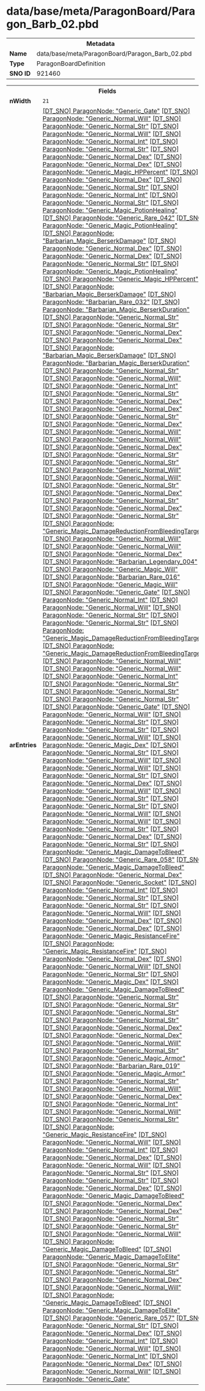 <h1>data/base/meta/ParagonBoard/Paragon_Barb_02.pbd</h1><table><tr><th colspan="100%">Metadata</th></tr><tr><td><b>Name</b></td><td>data/base/meta/ParagonBoard/Paragon_Barb_02.pbd</td></tr><tr><td><b>Type</b></td><td>ParagonBoardDefinition</td></tr><tr><td><b>SNO ID</b></td><td>921460</td></tr></table>

<table><tr><th colspan="100%">Fields</th></tr><tr><td><b>nWidth</b></td><td><code>21</code></td></tr><tr><td><b>arEntries</b></td><td><a href="..\ParagonNode\Generic_Gate.pgn">[DT_SNO] ParagonNode: "Generic_Gate"</a>
<a href="..\ParagonNode\Generic_Normal_Will.pgn">[DT_SNO] ParagonNode: "Generic_Normal_Will"</a>
<a href="..\ParagonNode\Generic_Normal_Str.pgn">[DT_SNO] ParagonNode: "Generic_Normal_Str"</a>
<a href="..\ParagonNode\Generic_Normal_Will.pgn">[DT_SNO] ParagonNode: "Generic_Normal_Will"</a>
<a href="..\ParagonNode\Generic_Normal_Int.pgn">[DT_SNO] ParagonNode: "Generic_Normal_Int"</a>
<a href="..\ParagonNode\Generic_Normal_Str.pgn">[DT_SNO] ParagonNode: "Generic_Normal_Str"</a>
<a href="..\ParagonNode\Generic_Normal_Dex.pgn">[DT_SNO] ParagonNode: "Generic_Normal_Dex"</a>
<a href="..\ParagonNode\Generic_Normal_Dex.pgn">[DT_SNO] ParagonNode: "Generic_Normal_Dex"</a>
<a href="..\ParagonNode\Generic_Magic_HPPercent.pgn">[DT_SNO] ParagonNode: "Generic_Magic_HPPercent"</a>
<a href="..\ParagonNode\Generic_Normal_Dex.pgn">[DT_SNO] ParagonNode: "Generic_Normal_Dex"</a>
<a href="..\ParagonNode\Generic_Normal_Str.pgn">[DT_SNO] ParagonNode: "Generic_Normal_Str"</a>
<a href="..\ParagonNode\Generic_Normal_Int.pgn">[DT_SNO] ParagonNode: "Generic_Normal_Int"</a>
<a href="..\ParagonNode\Generic_Normal_Str.pgn">[DT_SNO] ParagonNode: "Generic_Normal_Str"</a>
<a href="..\ParagonNode\Generic_Magic_PotionHealing.pgn">[DT_SNO] ParagonNode: "Generic_Magic_PotionHealing"</a>
<a href="..\ParagonNode\Generic_Rare_042.pgn">[DT_SNO] ParagonNode: "Generic_Rare_042"</a>
<a href="..\ParagonNode\Generic_Magic_PotionHealing.pgn">[DT_SNO] ParagonNode: "Generic_Magic_PotionHealing"</a>
<a href="..\ParagonNode\Barbarian_Magic_BerserkDamage.pgn">[DT_SNO] ParagonNode: "Barbarian_Magic_BerserkDamage"</a>
<a href="..\ParagonNode\Generic_Normal_Dex.pgn">[DT_SNO] ParagonNode: "Generic_Normal_Dex"</a>
<a href="..\ParagonNode\Generic_Normal_Dex.pgn">[DT_SNO] ParagonNode: "Generic_Normal_Dex"</a>
<a href="..\ParagonNode\Generic_Normal_Str.pgn">[DT_SNO] ParagonNode: "Generic_Normal_Str"</a>
<a href="..\ParagonNode\Generic_Magic_PotionHealing.pgn">[DT_SNO] ParagonNode: "Generic_Magic_PotionHealing"</a>
<a href="..\ParagonNode\Generic_Magic_HPPercent.pgn">[DT_SNO] ParagonNode: "Generic_Magic_HPPercent"</a>
<a href="..\ParagonNode\Barbarian_Magic_BerserkDamage.pgn">[DT_SNO] ParagonNode: "Barbarian_Magic_BerserkDamage"</a>
<a href="..\ParagonNode\Barbarian_Rare_032.pgn">[DT_SNO] ParagonNode: "Barbarian_Rare_032"</a>
<a href="..\ParagonNode\Barbarian_Magic_BerserkDuration.pgn">[DT_SNO] ParagonNode: "Barbarian_Magic_BerserkDuration"</a>
<a href="..\ParagonNode\Generic_Normal_Str.pgn">[DT_SNO] ParagonNode: "Generic_Normal_Str"</a>
<a href="..\ParagonNode\Generic_Normal_Str.pgn">[DT_SNO] ParagonNode: "Generic_Normal_Str"</a>
<a href="..\ParagonNode\Generic_Normal_Dex.pgn">[DT_SNO] ParagonNode: "Generic_Normal_Dex"</a>
<a href="..\ParagonNode\Generic_Normal_Dex.pgn">[DT_SNO] ParagonNode: "Generic_Normal_Dex"</a>
<a href="..\ParagonNode\Barbarian_Magic_BerserkDamage.pgn">[DT_SNO] ParagonNode: "Barbarian_Magic_BerserkDamage"</a>
<a href="..\ParagonNode\Barbarian_Magic_BerserkDuration.pgn">[DT_SNO] ParagonNode: "Barbarian_Magic_BerserkDuration"</a>
<a href="..\ParagonNode\Generic_Normal_Str.pgn">[DT_SNO] ParagonNode: "Generic_Normal_Str"</a>
<a href="..\ParagonNode\Generic_Normal_Will.pgn">[DT_SNO] ParagonNode: "Generic_Normal_Will"</a>
<a href="..\ParagonNode\Generic_Normal_Int.pgn">[DT_SNO] ParagonNode: "Generic_Normal_Int"</a>
<a href="..\ParagonNode\Generic_Normal_Str.pgn">[DT_SNO] ParagonNode: "Generic_Normal_Str"</a>
<a href="..\ParagonNode\Generic_Normal_Dex.pgn">[DT_SNO] ParagonNode: "Generic_Normal_Dex"</a>
<a href="..\ParagonNode\Generic_Normal_Dex.pgn">[DT_SNO] ParagonNode: "Generic_Normal_Dex"</a>
<a href="..\ParagonNode\Generic_Normal_Str.pgn">[DT_SNO] ParagonNode: "Generic_Normal_Str"</a>
<a href="..\ParagonNode\Generic_Normal_Dex.pgn">[DT_SNO] ParagonNode: "Generic_Normal_Dex"</a>
<a href="..\ParagonNode\Generic_Normal_Will.pgn">[DT_SNO] ParagonNode: "Generic_Normal_Will"</a>
<a href="..\ParagonNode\Generic_Normal_Will.pgn">[DT_SNO] ParagonNode: "Generic_Normal_Will"</a>
<a href="..\ParagonNode\Generic_Normal_Dex.pgn">[DT_SNO] ParagonNode: "Generic_Normal_Dex"</a>
<a href="..\ParagonNode\Generic_Normal_Str.pgn">[DT_SNO] ParagonNode: "Generic_Normal_Str"</a>
<a href="..\ParagonNode\Generic_Normal_Str.pgn">[DT_SNO] ParagonNode: "Generic_Normal_Str"</a>
<a href="..\ParagonNode\Generic_Normal_Will.pgn">[DT_SNO] ParagonNode: "Generic_Normal_Will"</a>
<a href="..\ParagonNode\Generic_Normal_Will.pgn">[DT_SNO] ParagonNode: "Generic_Normal_Will"</a>
<a href="..\ParagonNode\Generic_Normal_Str.pgn">[DT_SNO] ParagonNode: "Generic_Normal_Str"</a>
<a href="..\ParagonNode\Generic_Normal_Dex.pgn">[DT_SNO] ParagonNode: "Generic_Normal_Dex"</a>
<a href="..\ParagonNode\Generic_Normal_Str.pgn">[DT_SNO] ParagonNode: "Generic_Normal_Str"</a>
<a href="..\ParagonNode\Generic_Normal_Dex.pgn">[DT_SNO] ParagonNode: "Generic_Normal_Dex"</a>
<a href="..\ParagonNode\Generic_Normal_Str.pgn">[DT_SNO] ParagonNode: "Generic_Normal_Str"</a>
<a href="..\ParagonNode\Generic_Magic_DamageReductionFromBleedingTarget.pgn">[DT_SNO] ParagonNode: "Generic_Magic_DamageReductionFromBleedingTarget"</a>
<a href="..\ParagonNode\Generic_Normal_Will.pgn">[DT_SNO] ParagonNode: "Generic_Normal_Will"</a>
<a href="..\ParagonNode\Generic_Normal_Will.pgn">[DT_SNO] ParagonNode: "Generic_Normal_Will"</a>
<a href="..\ParagonNode\Generic_Normal_Dex.pgn">[DT_SNO] ParagonNode: "Generic_Normal_Dex"</a>
<a href="..\ParagonNode\Barbarian_Legendary_004.pgn">[DT_SNO] ParagonNode: "Barbarian_Legendary_004"</a>
<a href="..\ParagonNode\Generic_Magic_Will.pgn">[DT_SNO] ParagonNode: "Generic_Magic_Will"</a>
<a href="..\ParagonNode\Barbarian_Rare_016.pgn">[DT_SNO] ParagonNode: "Barbarian_Rare_016"</a>
<a href="..\ParagonNode\Generic_Magic_Will.pgn">[DT_SNO] ParagonNode: "Generic_Magic_Will"</a>
<a href="..\ParagonNode\Generic_Gate.pgn">[DT_SNO] ParagonNode: "Generic_Gate"</a>
<a href="..\ParagonNode\Generic_Normal_Int.pgn">[DT_SNO] ParagonNode: "Generic_Normal_Int"</a>
<a href="..\ParagonNode\Generic_Normal_Will.pgn">[DT_SNO] ParagonNode: "Generic_Normal_Will"</a>
<a href="..\ParagonNode\Generic_Normal_Str.pgn">[DT_SNO] ParagonNode: "Generic_Normal_Str"</a>
<a href="..\ParagonNode\Generic_Normal_Str.pgn">[DT_SNO] ParagonNode: "Generic_Normal_Str"</a>
<a href="..\ParagonNode\Generic_Magic_DamageReductionFromBleedingTarget.pgn">[DT_SNO] ParagonNode: "Generic_Magic_DamageReductionFromBleedingTarget"</a>
<a href="..\ParagonNode\Generic_Magic_DamageReductionFromBleedingTarget.pgn">[DT_SNO] ParagonNode: "Generic_Magic_DamageReductionFromBleedingTarget"</a>
<a href="..\ParagonNode\Generic_Normal_Will.pgn">[DT_SNO] ParagonNode: "Generic_Normal_Will"</a>
<a href="..\ParagonNode\Generic_Normal_Will.pgn">[DT_SNO] ParagonNode: "Generic_Normal_Will"</a>
<a href="..\ParagonNode\Generic_Normal_Int.pgn">[DT_SNO] ParagonNode: "Generic_Normal_Int"</a>
<a href="..\ParagonNode\Generic_Normal_Str.pgn">[DT_SNO] ParagonNode: "Generic_Normal_Str"</a>
<a href="..\ParagonNode\Generic_Normal_Str.pgn">[DT_SNO] ParagonNode: "Generic_Normal_Str"</a>
<a href="..\ParagonNode\Generic_Normal_Str.pgn">[DT_SNO] ParagonNode: "Generic_Normal_Str"</a>
<a href="..\ParagonNode\Generic_Gate.pgn">[DT_SNO] ParagonNode: "Generic_Gate"</a>
<a href="..\ParagonNode\Generic_Normal_Will.pgn">[DT_SNO] ParagonNode: "Generic_Normal_Will"</a>
<a href="..\ParagonNode\Generic_Normal_Str.pgn">[DT_SNO] ParagonNode: "Generic_Normal_Str"</a>
<a href="..\ParagonNode\Generic_Normal_Str.pgn">[DT_SNO] ParagonNode: "Generic_Normal_Str"</a>
<a href="..\ParagonNode\Generic_Normal_Will.pgn">[DT_SNO] ParagonNode: "Generic_Normal_Will"</a>
<a href="..\ParagonNode\Generic_Magic_Dex.pgn">[DT_SNO] ParagonNode: "Generic_Magic_Dex"</a>
<a href="..\ParagonNode\Generic_Normal_Str.pgn">[DT_SNO] ParagonNode: "Generic_Normal_Str"</a>
<a href="..\ParagonNode\Generic_Normal_Will.pgn">[DT_SNO] ParagonNode: "Generic_Normal_Will"</a>
<a href="..\ParagonNode\Generic_Normal_Will.pgn">[DT_SNO] ParagonNode: "Generic_Normal_Will"</a>
<a href="..\ParagonNode\Generic_Normal_Str.pgn">[DT_SNO] ParagonNode: "Generic_Normal_Str"</a>
<a href="..\ParagonNode\Generic_Normal_Dex.pgn">[DT_SNO] ParagonNode: "Generic_Normal_Dex"</a>
<a href="..\ParagonNode\Generic_Normal_Will.pgn">[DT_SNO] ParagonNode: "Generic_Normal_Will"</a>
<a href="..\ParagonNode\Generic_Normal_Str.pgn">[DT_SNO] ParagonNode: "Generic_Normal_Str"</a>
<a href="..\ParagonNode\Generic_Normal_Str.pgn">[DT_SNO] ParagonNode: "Generic_Normal_Str"</a>
<a href="..\ParagonNode\Generic_Normal_Will.pgn">[DT_SNO] ParagonNode: "Generic_Normal_Will"</a>
<a href="..\ParagonNode\Generic_Normal_Will.pgn">[DT_SNO] ParagonNode: "Generic_Normal_Will"</a>
<a href="..\ParagonNode\Generic_Normal_Str.pgn">[DT_SNO] ParagonNode: "Generic_Normal_Str"</a>
<a href="..\ParagonNode\Generic_Normal_Dex.pgn">[DT_SNO] ParagonNode: "Generic_Normal_Dex"</a>
<a href="..\ParagonNode\Generic_Normal_Str.pgn">[DT_SNO] ParagonNode: "Generic_Normal_Str"</a>
<a href="..\ParagonNode\Generic_Magic_DamageToBleed.pgn">[DT_SNO] ParagonNode: "Generic_Magic_DamageToBleed"</a>
<a href="..\ParagonNode\Generic_Rare_058.pgn">[DT_SNO] ParagonNode: "Generic_Rare_058"</a>
<a href="..\ParagonNode\Generic_Magic_DamageToBleed.pgn">[DT_SNO] ParagonNode: "Generic_Magic_DamageToBleed"</a>
<a href="..\ParagonNode\Generic_Normal_Dex.pgn">[DT_SNO] ParagonNode: "Generic_Normal_Dex"</a>
<a href="..\ParagonNode\Generic_Socket.pgn">[DT_SNO] ParagonNode: "Generic_Socket"</a>
<a href="..\ParagonNode\Generic_Normal_Int.pgn">[DT_SNO] ParagonNode: "Generic_Normal_Int"</a>
<a href="..\ParagonNode\Generic_Normal_Str.pgn">[DT_SNO] ParagonNode: "Generic_Normal_Str"</a>
<a href="..\ParagonNode\Generic_Normal_Str.pgn">[DT_SNO] ParagonNode: "Generic_Normal_Str"</a>
<a href="..\ParagonNode\Generic_Normal_Will.pgn">[DT_SNO] ParagonNode: "Generic_Normal_Will"</a>
<a href="..\ParagonNode\Generic_Normal_Dex.pgn">[DT_SNO] ParagonNode: "Generic_Normal_Dex"</a>
<a href="..\ParagonNode\Generic_Normal_Dex.pgn">[DT_SNO] ParagonNode: "Generic_Normal_Dex"</a>
<a href="..\ParagonNode\Generic_Magic_ResistanceFire.pgn">[DT_SNO] ParagonNode: "Generic_Magic_ResistanceFire"</a>
<a href="..\ParagonNode\Generic_Magic_ResistanceFire.pgn">[DT_SNO] ParagonNode: "Generic_Magic_ResistanceFire"</a>
<a href="..\ParagonNode\Generic_Normal_Dex.pgn">[DT_SNO] ParagonNode: "Generic_Normal_Dex"</a>
<a href="..\ParagonNode\Generic_Normal_Will.pgn">[DT_SNO] ParagonNode: "Generic_Normal_Will"</a>
<a href="..\ParagonNode\Generic_Normal_Str.pgn">[DT_SNO] ParagonNode: "Generic_Normal_Str"</a>
<a href="..\ParagonNode\Generic_Magic_Dex.pgn">[DT_SNO] ParagonNode: "Generic_Magic_Dex"</a>
<a href="..\ParagonNode\Generic_Magic_DamageToBleed.pgn">[DT_SNO] ParagonNode: "Generic_Magic_DamageToBleed"</a>
<a href="..\ParagonNode\Generic_Normal_Str.pgn">[DT_SNO] ParagonNode: "Generic_Normal_Str"</a>
<a href="..\ParagonNode\Generic_Normal_Str.pgn">[DT_SNO] ParagonNode: "Generic_Normal_Str"</a>
<a href="..\ParagonNode\Generic_Normal_Str.pgn">[DT_SNO] ParagonNode: "Generic_Normal_Str"</a>
<a href="..\ParagonNode\Generic_Normal_Str.pgn">[DT_SNO] ParagonNode: "Generic_Normal_Str"</a>
<a href="..\ParagonNode\Generic_Normal_Dex.pgn">[DT_SNO] ParagonNode: "Generic_Normal_Dex"</a>
<a href="..\ParagonNode\Generic_Normal_Dex.pgn">[DT_SNO] ParagonNode: "Generic_Normal_Dex"</a>
<a href="..\ParagonNode\Generic_Normal_Will.pgn">[DT_SNO] ParagonNode: "Generic_Normal_Will"</a>
<a href="..\ParagonNode\Generic_Normal_Str.pgn">[DT_SNO] ParagonNode: "Generic_Normal_Str"</a>
<a href="..\ParagonNode\Generic_Magic_Armor.pgn">[DT_SNO] ParagonNode: "Generic_Magic_Armor"</a>
<a href="..\ParagonNode\Barbarian_Rare_019.pgn">[DT_SNO] ParagonNode: "Barbarian_Rare_019"</a>
<a href="..\ParagonNode\Generic_Magic_Armor.pgn">[DT_SNO] ParagonNode: "Generic_Magic_Armor"</a>
<a href="..\ParagonNode\Generic_Normal_Str.pgn">[DT_SNO] ParagonNode: "Generic_Normal_Str"</a>
<a href="..\ParagonNode\Generic_Normal_Will.pgn">[DT_SNO] ParagonNode: "Generic_Normal_Will"</a>
<a href="..\ParagonNode\Generic_Normal_Dex.pgn">[DT_SNO] ParagonNode: "Generic_Normal_Dex"</a>
<a href="..\ParagonNode\Generic_Normal_Int.pgn">[DT_SNO] ParagonNode: "Generic_Normal_Int"</a>
<a href="..\ParagonNode\Generic_Normal_Will.pgn">[DT_SNO] ParagonNode: "Generic_Normal_Will"</a>
<a href="..\ParagonNode\Generic_Normal_Str.pgn">[DT_SNO] ParagonNode: "Generic_Normal_Str"</a>
<a href="..\ParagonNode\Generic_Magic_ResistanceFire.pgn">[DT_SNO] ParagonNode: "Generic_Magic_ResistanceFire"</a>
<a href="..\ParagonNode\Generic_Normal_Will.pgn">[DT_SNO] ParagonNode: "Generic_Normal_Will"</a>
<a href="..\ParagonNode\Generic_Normal_Int.pgn">[DT_SNO] ParagonNode: "Generic_Normal_Int"</a>
<a href="..\ParagonNode\Generic_Normal_Dex.pgn">[DT_SNO] ParagonNode: "Generic_Normal_Dex"</a>
<a href="..\ParagonNode\Generic_Normal_Will.pgn">[DT_SNO] ParagonNode: "Generic_Normal_Will"</a>
<a href="..\ParagonNode\Generic_Normal_Str.pgn">[DT_SNO] ParagonNode: "Generic_Normal_Str"</a>
<a href="..\ParagonNode\Generic_Normal_Str.pgn">[DT_SNO] ParagonNode: "Generic_Normal_Str"</a>
<a href="..\ParagonNode\Generic_Normal_Dex.pgn">[DT_SNO] ParagonNode: "Generic_Normal_Dex"</a>
<a href="..\ParagonNode\Generic_Magic_DamageToBleed.pgn">[DT_SNO] ParagonNode: "Generic_Magic_DamageToBleed"</a>
<a href="..\ParagonNode\Generic_Normal_Dex.pgn">[DT_SNO] ParagonNode: "Generic_Normal_Dex"</a>
<a href="..\ParagonNode\Generic_Normal_Dex.pgn">[DT_SNO] ParagonNode: "Generic_Normal_Dex"</a>
<a href="..\ParagonNode\Generic_Normal_Str.pgn">[DT_SNO] ParagonNode: "Generic_Normal_Str"</a>
<a href="..\ParagonNode\Generic_Normal_Str.pgn">[DT_SNO] ParagonNode: "Generic_Normal_Str"</a>
<a href="..\ParagonNode\Generic_Normal_Will.pgn">[DT_SNO] ParagonNode: "Generic_Normal_Will"</a>
<a href="..\ParagonNode\Generic_Magic_DamageToBleed.pgn">[DT_SNO] ParagonNode: "Generic_Magic_DamageToBleed"</a>
<a href="..\ParagonNode\Generic_Magic_DamageToElite.pgn">[DT_SNO] ParagonNode: "Generic_Magic_DamageToElite"</a>
<a href="..\ParagonNode\Generic_Normal_Str.pgn">[DT_SNO] ParagonNode: "Generic_Normal_Str"</a>
<a href="..\ParagonNode\Generic_Normal_Str.pgn">[DT_SNO] ParagonNode: "Generic_Normal_Str"</a>
<a href="..\ParagonNode\Generic_Normal_Dex.pgn">[DT_SNO] ParagonNode: "Generic_Normal_Dex"</a>
<a href="..\ParagonNode\Generic_Normal_Will.pgn">[DT_SNO] ParagonNode: "Generic_Normal_Will"</a>
<a href="..\ParagonNode\Generic_Magic_DamageToBleed.pgn">[DT_SNO] ParagonNode: "Generic_Magic_DamageToBleed"</a>
<a href="..\ParagonNode\Generic_Magic_DamageToElite.pgn">[DT_SNO] ParagonNode: "Generic_Magic_DamageToElite"</a>
<a href="..\ParagonNode\Generic_Rare_057.pgn">[DT_SNO] ParagonNode: "Generic_Rare_057"</a>
<a href="..\ParagonNode\Generic_Normal_Str.pgn">[DT_SNO] ParagonNode: "Generic_Normal_Str"</a>
<a href="..\ParagonNode\Generic_Normal_Dex.pgn">[DT_SNO] ParagonNode: "Generic_Normal_Dex"</a>
<a href="..\ParagonNode\Generic_Normal_Int.pgn">[DT_SNO] ParagonNode: "Generic_Normal_Int"</a>
<a href="..\ParagonNode\Generic_Normal_Will.pgn">[DT_SNO] ParagonNode: "Generic_Normal_Will"</a>
<a href="..\ParagonNode\Generic_Normal_Int.pgn">[DT_SNO] ParagonNode: "Generic_Normal_Int"</a>
<a href="..\ParagonNode\Generic_Normal_Dex.pgn">[DT_SNO] ParagonNode: "Generic_Normal_Dex"</a>
<a href="..\ParagonNode\Generic_Normal_Will.pgn">[DT_SNO] ParagonNode: "Generic_Normal_Will"</a>
<a href="..\ParagonNode\Generic_Gate.pgn">[DT_SNO] ParagonNode: "Generic_Gate"</a>
</td></tr></table>

